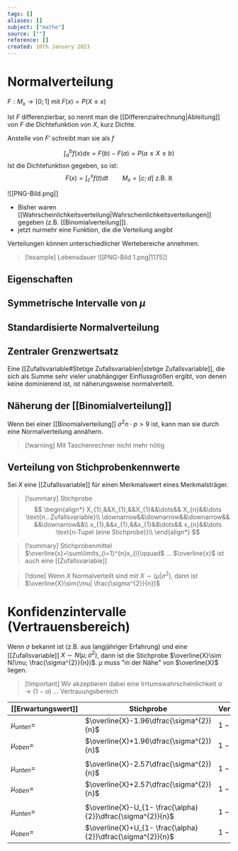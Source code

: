 ```yaml
---
tags: []
aliases: []
subject: ["mathe"]
source: [""]
reference: []
created: 10th January 2023
---
```


# Normalverteilung
$F: M_{x}\rightarrow[0;1]$ mit $F(x)=P(X\leq x)$

Ist $F$ differenzierbar, so nennt man die [[Differenzialrechnung|Ableitung]] von $F$ die Dichtefunktion von $X$, kurz Dichte.

Anstelle von $F'$ schreibt man sie als $f$

$$
\int^{b}_{a} f(x)dx= F(b)-F(a) = P(a\leq X\leq b)
$$
Ist die Dichtefunktion gegeben, so ist:
$$
F(x)=\int^{x}_{c}f(t)dt\qquad M_{x}=[c;d]\text{ z.B. } \mathbb{R}
$$

![[PNG-Bild.png]]


- Bisher waren [[Wahrscheinlichkeitsverteilung|Wahrscheinlichkeitsverteilungen]] gegeben (z.B. [[Binomialverteilung]]).
- jetzt nurmehr eine Funktion, die die Verteilung angibt

Verteilungen können unterschiedlicher Wertebereiche annehmen.

>[!example] Lebensdauer
>![[PNG-Bild 1.png|1175]]

## Eigenschaften
## Symmetrische Intervalle von $\mu$
## Standardisierte Normalverteilung

## Zentraler Grenzwertsatz
Eine [[Zufallsvariable#Stetige Zufallsvariablen|stetige Zufallsvariable]], die sich als Summe sehr vieler unabhängiger Einflussgrößen ergibt, von denen keine dominierend ist, ist näherungsweise normalverteilt.
## Näherung der [[Binomialverteilung]]
Wenn bei einer [[Binomialverteilung]] $\sigma^{2}n\cdot p>9$ ist, kann man sie durch eine Normalverteilung annähern.
> [!warning] Mit Taschenrechner nicht mehr nötig

## Verteilung von Stichprobenkennwerte
Sei $X$ eine [[Zufallsvariable]] für einen Merkmalswert eines Merkmalsträger.

>[!summary] Stichprobe
> $$
> \begin{align*}
> X_{1},&&X_{1},&&X_{1}&&\dots&& X_{n}&&\dots \text{n...Zufallsvariable}\\
> \downarrow&&\downarrow&&\downarrow&& &&\downarrow&&\\
> x_{1},&&x_{1},&&x_{1}&&\dots&& x_{n}&&\dots \text{n-Tupel (eine Stichprobe)}\\
> \end{align*}
> $$

> [!summary] Stichprobenmittel
> $\overline{x}=\sum\limits_{i=1}^{n}x_{i}\qquad$ ... $\overline{x}$ ist auch eine [[Zufallsvariable]]

> [!done] Wenn $X$ Normalverteilt sind mit $X\sim (\mu|\sigma^{2})$, dann ist $\overline{X}\sim(\mu| \frac{\sigma^{2}}{n})$

# Konfidenzintervalle (Vertrauensbereich)
Wenn $\sigma$ bekannt ist (z.B. aus langjähriger Erfahrung) und eine [[Zufallsvariable]] $X\sim N(\mu;\sigma^{2})$, dann ist die Stichprobe $\overline{X}\sim N(\mu; \frac{\sigma^{2}}{n})$. 
$\mu$ muss "in der Nähe" von $\overline{X}$ liegen.
> [!important] Wir akzeptieren dabei eine Irrtumswahrscheinlichkeit $\alpha$
> $\rightarrow (1-\alpha)$ ... Vertrauungsbereich

| [[Erwartungswert]] | Stichprobe                                                  | Vertrauensbereich |
| -------------- | ----------------------------------------------------------- | ----------------- |
| $\mu_{unten}=$ | $\overline{X}-1.96\dfrac{\sigma^{2}}{n}$                    | $1-\alpha=95\%$   |
| $\mu_{oben}=$  | $\overline{X}+1.96\dfrac{\sigma^{2}}{n}$                    | $1-\alpha=95\%$   |
|                |                                                             |                   |
| $\mu_{unten}=$ | $\overline{X}-2.57\dfrac{\sigma^{2}}{n}$                    | $1-\alpha=99\%$   |
| $\mu_{oben}=$  | $\overline{X}+2.57\dfrac{\sigma^{2}}{n}$                    | $1-\alpha=99\%$   |
|                |                                                             |                   |
| $\mu_{unten}=$ | $\overline{X}-U_{1- \frac{\alpha}{2}}\dfrac{\sigma^{2}}{n}$ | $1-\alpha=$       |
| $\mu_{oben}=$  | $\overline{X}+U_{1- \frac{\alpha}{2}}\dfrac{\sigma^{2}}{n}$ | $1-\alpha=$       |